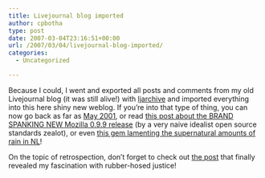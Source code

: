 ```yaml
---
title: Livejournal blog imported
author: cpbotha
type: post
date: 2007-03-04T23:16:51+00:00
url: /2007/03/04/livejournal-blog-imported/
categories:
  - Uncategorized

---
```

Because I could, I went and exported all posts and comments from my old Livejournal blog (it was still alive!) with [ljarchive][1] and imported everything into this here shiny new weblog. If you’re into that type of thing, you can now go back as far as [May 2001][2], or read [this post about the BRAND SPANKING NEW Mozilla 0.9.9 release][3] (by a very naive idealist open source standards zealot), or even [this gem lamenting the supernatural amounts of rain in NL][4]!

On the topic of retrospection, don’t forget to check out [the post][5] that finally revealed my fascination with rubber-hosed justice!

 [1]: http://www.fawx.com/software/ljarchive/ "ljarchive home page."
 [2]: http://cpbotha.net/2001/05 "livejournal archive 2001-05"
 [3]: http://cpbotha.net/2002/03/24/the-years-of-pain-are-over/ "blog post about mozilla 0.9.9."
 [4]: http://cpbotha.net/2002/08/01/too-much-water/ "post about NL and too much rain."
 [5]: http://cpbotha.net/2003/04/11/scum-of-the-earth/ "Rubber-hosed justice post."
